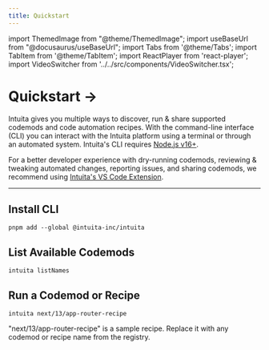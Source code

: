 ```yaml
---
title: Quickstart
---
```


import ThemedImage from "@theme/ThemedImage";
import useBaseUrl from "@docusaurus/useBaseUrl";
import Tabs from '@theme/Tabs';
import TabItem from '@theme/TabItem';
import ReactPlayer from 'react-player';
import VideoSwitcher from '../../src/components/VideoSwitcher.tsx';

# Quickstart →

Intuita gives you multiple ways to discover, run & share supported codemods and code automation recipes. With the command-line interface (CLI) you can interact with the Intuita platform using a terminal or through an automated system. Intuita's CLI requires [Node.js v16+](https://nodejs.org/).

For a better developer experience with dry-running codemods, reviewing & tweaking automated changes, reporting issues, and sharing codemods, we recommend using [Intuita's VS Code Extension](https://docs.intuita.io/docs/vs-code-extension/quickstart).

---

## Install CLI
```
pnpm add --global @intuita-inc/intuita
```
## List Available Codemods
```
intuita listNames
```
## Run a Codemod or Recipe
```
intuita next/13/app-router-recipe   
```
"next/13/app-router-recipe" is a sample recipe. Replace it with any codemod or recipe name from the registry.

<VideoSwitcher 
lightImageSrc="/img/docs/cli/quickstart/intuita-cli-light.mp4"
darkImageSrc="/img/docs/cli/quickstart/intuita-cli-dark.mp4"/>
